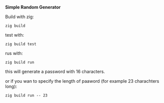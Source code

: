 **Simple Random Generator**

Build with zig:

`zig build`

test with:

`zig build test`

rus with:

`zig build run`

this will generate a password with 16 characters.

or if you wan to specify the length of paaword (for example 23 charachters long):

`zig build run -- 23`
